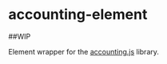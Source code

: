 # accounting-element

##WIP

Element wrapper for the [accounting.js](http://openexchangerates.github.io/accounting.js/) library.
